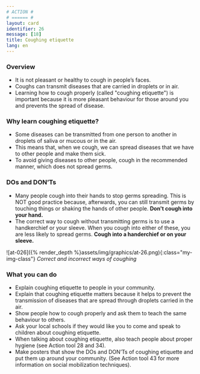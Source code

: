 ```yaml
---
# ACTION #
# ====== #
layout: card
identifier: 26
message: [18]
title: Coughing etiquette
lang: en
---
```


### Overview

- It is not pleasant or healthy to cough in people’s faces.
- Coughs can transmit diseases that are carried in droplets or in air.
- Learning how to cough properly (called "coughing etiquette") is important because it is more pleasant behaviour for those around you and prevents the spread of disease.

### Why learn coughing etiquette?

- Some diseases can be transmitted from one person to another in droplets of saliva or mucous or in the air.
- This means that, when we cough, we can spread diseases that we have to other people and make them sick.
- To avoid giving diseases to other people, cough in the recommended manner, which does not spread germs.

### DOs and DON’Ts

-	Many people cough into their hands to stop germs spreading. This is NOT good practice because, afterwards, you can still transmit germs by touching things or shaking the hands of other people. **Don't cough into your hand.**
-	The correct way to cough without transmitting germs is to use a handkerchief or your sleeve. When you cough into either of these, you are less likely to spread germs. **Cough into a handerchief or on your sleeve.**

![at-026]({% render_depth %}assets/img/graphics/at-26.png){:class="my-img-class"}
*Correct and incorrect ways of coughing*

### What you can do

- Explain coughing etiquette to people in your community.
- Explain that coughing etiquette matters because it helps to prevent the transmission of diseases that are spread through droplets carried in the air.
- Show people how to cough properly and ask them to teach the same behaviour to others.
- Ask your local schools if they would like you to come and speak to children about coughing etiquette.
- When talking about coughing etiquette, also teach people about proper hygiene (see Action tool 28<a class="crosslink" href="{% render_depth %}{% render_link action|28 %}"><i class="fas fa-external-link-alt" aria-hidden="true"></i></a> and 34<a class="crosslink" href="{% render_depth %}{% render_link action|34 %}"><i class="fas fa-external-link-alt" aria-hidden="true"></i></a>).
- Make posters that show the DOs and DON’Ts of coughing etiquette and put them up around your community. (See Action tool 43<a class="crosslink" href="{% render_depth %}{% render_link action|43 %}"><i class="fas fa-external-link-alt" aria-hidden="true"></i></a> for more information on social mobilization techniques).
